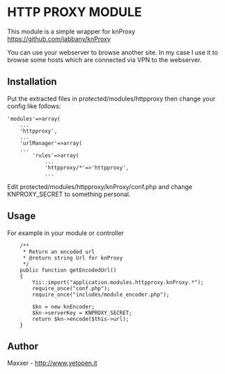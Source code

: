 HTTP PROXY MODULE
=================

This module is a simple wrapper for knProxy https://github.com/jabbany/knProxy

You can use your webserver to browse another site. In my case I use it to browse
some hosts which are connected via VPN to the webserver.


Installation
------------
Put the extracted files in protected/modules/httpproxy then change your config like follows:
```
'modules'=>array(
    ...
    'httpproxy',
    ...
    'urlManager'=>array(
    ...
        'rules'=>array(
            ...
            'httpproxy/*'=>'httpproxy',
            ...
```

Edit protected/modules/httpproxy/knProxy/conf.php and change KNPROXY_SECRET to something personal.

Usage
-----
For example in your module or controller
```
    /**
     * Return an encoded url 
     * @return string Url for knProxy
     */
    public function getEncodedUrl() 
    {
        Yii::import("application.modules.httpproxy.knProxy.*");
        require_once("conf.php");
        require_once("includes/module_encoder.php");

        $kn = new knEncoder;
        $kn->serverKey = KNPROXY_SECRET;
        return $kn->encode($this->url);
    }
```


Author
------
Maxxer - http://www.yetopen.it
